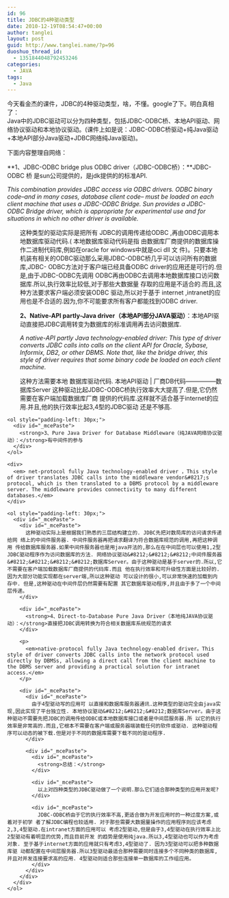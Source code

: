 ```yaml
---
id: 96
title: JDBC的4种驱动类型
date: 2010-12-19T08:54:47+00:00
author: tanglei
layout: post
guid: http://www.tanglei.name/?p=96
duoshuo_thread_id:
  - 1351844048792453246
categories:
  - JAVA
tags:
  - Java
---
```

<address>
  <span style="font-style: normal;"> 今天看金杰的课件，JDBC的4种驱动类型，啥，不懂。google了下。明白真相了：<br /> Java中的JDBC驱动可以分为四种类型，包括JDBC-ODBC桥、本地API驱动、网络协议驱动和本地协议驱动。(课件上如是说：JDBC-ODBC桥驱动+纯Java驱动+本地API部分Java驱动+JDBC网络纯Java驱动)。</span>
</address>

下面内容整理自网络：

 **1、JDBC-ODBC bridge plus ODBC driver（JDBC-ODBC桥）：**JDBC-ODBC 桥 是sun公司提供的，是jdk提供的的标准API.

_This combination provides JDBC access via ODBC drivers. ODBC binary code&#8211;and in many cases, database client code&#8211; must be loaded on each client machine that uses a JDBC-ODBC Bridge. Sun provides a JDBC-ODBC Bridge driver, which is appropriate for experimental use and for situations in which no other driver is available._

<p style="padding-left: 30px;">
  这种类型的驱动实际是把所有 JDBC的调用传递给ODBC ,再由ODBC调用本地数据库驱动代码.( 本地数据库驱动代码是指 由数据库厂商提供的数据库操作二进制代码库,例如在oracle for windows中就是oci dll 文 件)。只要本地机装有相关的ODBC驱动那么采用JDBC-ODBC桥几乎可以访问所有的数据库,JDBC- ODBC方法对于客户端已经具备ODBC driver的应用还是可行的.但是,由于JDBC-ODBC先调用 ODBC再由ODBC去调用本地数据库接口访问数据库.所以,执行效率比较低,对于那些大数据量 存取的应用是不适合的.而且,这种方法要求客户端必须安装ODBC 驱动,所以对于基于 internet ,intranet的应用也是不合适的.因为,你不可能要求所有客户都能找到ODBC driver.
</p>

<ol style="padding-left: 30px;">
  <li style="display: inline !important;">
    <span style="font-weight: normal;"><strong>2、Native-API partly-Java driver（本地API部分JAVA驱动）</strong>：本地API驱动直接把JDBC调用转变为数据库的标准调用再去访问数据库.</span>
  </li>
</ol>

<ol style="padding-left: 30px;">
  <li style="display: inline !important;">
    <span style="font-weight: normal;"><em>A native-API partly Java technology-enabled driver: This type of driver converts JDBC calls into calls on the client API for Oracle, Sybase, Informix, DB2, or other DBMS. Note that, like the bridge driver, this style of driver requires that some binary code be loaded on each client machine.</em></span>
  </li>
</ol>

<ol style="padding-left: 30px;">
  <li style="display: inline !important;">
    <span style="font-weight: normal;"> </span>
  </li>
  <p>
    这种方法需要本地 数据库驱动代码. 本地API驱动 | 厂商DB代码&#8212;&#8212;&#8212;&#8212;&#8212;数据库Server 这种驱动比起JDBC-ODBC桥执行效率大大提高了.但是,它仍然需要在客户端加载数据库厂商 提供的代码库.这样就不适合基于internet的应用.并且,他的执行效率比起3,4型的JDBC驱动 还是不够高.</ol> 
    
    <ol style="padding-left: 30px;">
      <div id="_mcePaste">
        <strong>3、Pure Java Driver for Database Middleware（纯JAVA网络协议驱动）：</strong>有中间件的参与
      </div>
    </ol>
    
    <div>
      <em> net-protocol fully Java technology-enabled driver ，This style of driver translates JDBC calls into the middleware vendor&#8217;s protocol, which is then translated to a DBMS protocol by a middleware server. The middleware provides connectivity to many different databases.</em>
    </div>
    
    <ol style="padding-left: 30px;">
      <div id="_mcePaste">
        <div id="_mcePaste">
          这种驱动实际上是根据我们熟悉的三层结构建立的. JDBC先把对数局库的访问请求传递给网 络上的中间件服务器. 中间件服务器再把请求翻译为符合数据库规范的调用,再把这种调用 传给数据库服务器.如果中间件服务器也是用java开法的,那么在在中间层也可以使用1,2型 JDBC驱动程序作为访问数据库的方法. 网络协议驱动&#8212;&#8212;&#8212;中间件服务器&#8212;&#8212;&#8212;&#8212;数据库Server。由于这种驱动是基于server的.所以,它不需要在客户端加载数据库厂商提供的代码库.而且 他在执行效率和可升级性方面是比较好的.因为大部分功能实现都在server端,所以这种驱动 可以设计的很小,可以非常快速的加载到内存中. 但是,这种驱动在中间件层仍然需要有配置 其它数据库驱动程序,并且由于多了一个中间层传递。
        </div>
        
        <div id="_mcePaste">
          <strong>4、Direct-to-Database Pure Java Driver（本地纯JAVA协议驱动）：</strong>直接把JDBC调用转换为符合相关数据库系统规范的请求
        </div>
        
        <p>
          <em>native-protocol fully Java technology-enabled driver。This style of driver converts JDBC calls into the network protocol used directly by DBMSs, allowing a direct call from the client machine to the DBMS server and providing a practical solution for intranet access.</em>
        </p>
        
        <div id="_mcePaste">
          <div id="_mcePaste">
            由于4型驱动写的应用可 以直接和数据库服务器通讯.这种类型的驱动完全由java实现,因此实现了平台独立性. 本地协议驱动&#8212;&#8212;&#8212;数据库Server。由于这种驱动不需要先把JDBC的调用传给ODBC或本地数据库接口或者是中间层服务器.所 以它的执行效率是非常高的.而且,它根本不需要在客户端或服务器端装载任何的软件或驱动. 这种驱动程序可以动态的被下载.但是对于不同的数据库需要下载不同的驱动程序.
          </div>
          
          <div id="_mcePaste">
            <div id="_mcePaste">
              <strong>总结：</strong>
            </div>
            
            <div id="_mcePaste">
              以上对四种类型的JDBC驱动做了一个说明.那么它们适合那种类型的应用开发呢?
            </div>
            
            <div id="_mcePaste">
              JDBC-ODBC桥由于它的执行效率不高,更适合做为开发应用时的一种过度方案,或着对于初学 者了解JDBC编程也较适用. 对于那些需要大数据量操作的应用程序则应该考虑2,3,4型驱动.在intranet方面的应用可以 考虑2型驱动,但是由于3,4型驱动在执行效率上比2型驱动有着明显的优势,而且目前开发 的趋势是使用纯java.所以3,4型驱动也可以作为考虑对象. 至于基于internet方面的应用就只有考虑3,4型驱动了. 因为3型驱动可以把多种数据库驱 动都配置在中间层服务器.所以3型驱动最适合那种需要同时连接多个不同种类的数据库, 并且对并发连接要求高的应用. 4型驱动则适合那些连接单一数据库的工作组应用。
            </div>
          </div>
        </div>
      </div>
    </ol>
